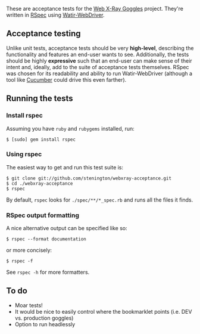 These are acceptance tests for the [Web X-Ray Goggles](http://hackasaurus.org/en-US/goggles/) project. They're 
written in [RSpec](http://rspec.info/) using [Watir-WebDriver](http://watirwebdriver.com/).

## Acceptance testing

Unlike unit tests, acceptance tests should be very **high-level**, describing the functionality and features an end-user
wants to see. Additionally, the tests should be highly **expressive** such that an end-user can make sense of their
intent and, ideally, add to the suite of acceptance tests themselves. RSpec was chosen for its readability and
ability to run Watir-WebDriver (although a tool like [Cucumber](http://cukes.info/) could drive this even farther). 

## Running the tests

### Install rspec

Assuming you have `ruby` and `rubygems` installed, run:

    $ [sudo] gem install rspec

### Using rspec

The easiest way to get and run this test suite is:

    $ git clone git://github.com/stenington/webxray-acceptance.git
    $ cd ./webxray-acceptance
    $ rspec

By default, `rspec` looks for `./spec/**/*_spec.rb` and runs all the files it finds.

### RSpec output formatting

A nice alternative output can be specified like so:

    $ rspec --format documentation  

or more concisely:

    $ rspec -f 

See `rspec -h` for more formatters.

## To do

 * Moar tests!
 * It would be nice to easily control where the bookmarklet points (i.e. DEV vs. production goggles)
 * Option to run headlessly
